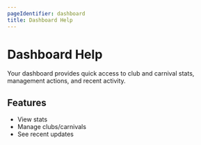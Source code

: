 ```yaml
---
pageIdentifier: dashboard
title: Dashboard Help
---
```


# Dashboard Help

Your dashboard provides quick access to club and carnival stats, management actions, and recent activity.

## Features
- View stats
- Manage clubs/carnivals
- See recent updates
